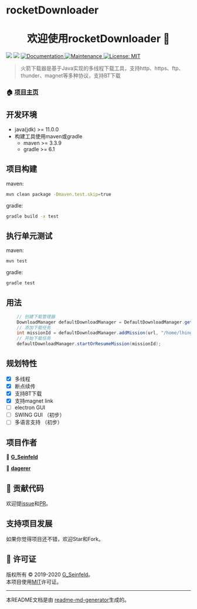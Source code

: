 # rocketDownloader



<h1 align="center">欢迎使用rocketDownloader 👋</h1>
<p>
  <img src="https://img.shields.io/badge/version-0.1.0-blue.svg?cacheSeconds=2592000" />
  <img src="https://img.shields.io/badge/java-%3E%3D11.0.0-blue.svg" />
  <a href="https://github.com/lhing17/rocketDownloader#readme">
    <img alt="Documentation" src="https://img.shields.io/badge/documentation-yes-brightgreen.svg" target="_blank" />
  </a>
  <a href="https://github.com/lhing17/rocketDownloader/graphs/commit-activity">
    <img alt="Maintenance" src="https://img.shields.io/badge/Maintained%3F-yes-green.svg" target="_blank" />
  </a>
  <a href="https://github.com/lhing17/rocketDownloader/blob/master/LICENSE">
    <img alt="License: MIT" src="https://img.shields.io/badge/License-MIT-yellow.svg" target="_blank" />
  </a>
</p>

> 火箭下载器是基于Java实现的多线程下载工具，支持http、https、ftp、thunder、magnet等多种协议，支持BT下载

### 🏠 [项目主页](https://github.com/lhing17/rocketDownloader)

## 开发环境

- java(jdk) &gt;= 11.0.0
- 构建工具使用maven或gradle
    - maven &gt;= 3.3.9
    - gradle &gt;= 6.1

## 项目构建

maven: 
```sh
mvn clean package -Dmaven.test.skip=true
```
gradle: 
```sh
gradle build -x test
```

## 执行单元测试
maven: 
```sh
mvn test
```

gradle:
```sh
gradle test 
```
## 用法
```java
    // 创建下载管理器
    DownloadManager defaultDownloadManager = DefaultDownloadManager.getInstance();
    // 添加下载任务
    int missionId = defaultDownloadManager.addMission(url, "/home/lhing17/rocketDownloader", "a");
    // 开始下载任务
    defaultDownloadManager.startOrResumeMission(missionId);
```

## 规划特性
- [x] 多线程
- [x] 断点续传
- [x] 支持BT下载
- [x] 支持magnet link
- [ ] electron GUI
- [ ] SWING GUI （初步）
- [ ] 多语言支持 （初步）

## 项目作者

👤 [**G_Seinfeld**](https://github.com/lhing17)

👤 [**dagerer**](https://github.com/dagerer) 


## 🤝 贡献代码

欢迎提[issue](https://github.com/lhing17/rocketDownloader/issues)和[PR](https://github.com/lhing17/rocketDownloader/pulls)。

## 支持项目发展

如果你觉得项目还不错，欢迎Star和Fork。

## 📝 许可证

版权所有 © 2019-2020 [G_Seinfeld](https://github.com/lhing17)。<br />
本项目使用[MIT](https://github.com/lhing17/rocketDownloader/blob/master/LICENSE)许可证。

***

本README文档是由 [readme-md-generator](https://github.com/kefranabg/readme-md-generator)生成的。